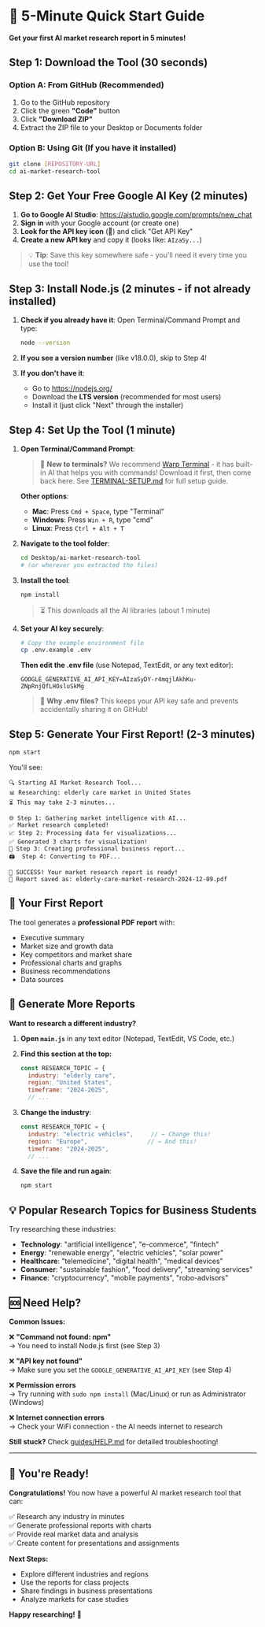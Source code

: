 # 🚀 5-Minute Quick Start Guide

**Get your first AI market research report in 5 minutes!**

## Step 1: Download the Tool (30 seconds)

### Option A: From GitHub (Recommended)
1. Go to the GitHub repository
2. Click the green **"Code"** button  
3. Click **"Download ZIP"**
4. Extract the ZIP file to your Desktop or Documents folder

### Option B: Using Git (If you have it installed)
```bash
git clone [REPOSITORY-URL]
cd ai-market-research-tool
```

## Step 2: Get Your Free Google AI Key (2 minutes)

1. **Go to Google AI Studio**: https://aistudio.google.com/prompts/new_chat
2. **Sign in** with your Google account (or create one)
3. **Look for the API key icon** (🔑) and click "Get API Key"
4. **Create a new API key** and copy it (looks like: `AIzaSy...`)

> 💡 **Tip**: Save this key somewhere safe - you'll need it every time you use the tool!

## Step 3: Install Node.js (2 minutes - if not already installed)

1. **Check if you already have it**: Open Terminal/Command Prompt and type:
   ```bash
   node --version
   ```
   
2. **If you see a version number** (like v18.0.0), skip to Step 4!

3. **If you don't have it**: 
   - Go to https://nodejs.org/
   - Download the **LTS version** (recommended for most users)
   - Install it (just click "Next" through the installer)

## Step 4: Set Up the Tool (1 minute)

1. **Open Terminal/Command Prompt**:

   > 🤖 **New to terminals?** We recommend [Warp Terminal](https://www.warp.dev/terminal) - it has built-in AI that helps you with commands! Download it first, then come back here. See [TERMINAL-SETUP.md](TERMINAL-SETUP.md) for full setup guide.
   
   **Other options**:
   - **Mac**: Press `Cmd + Space`, type "Terminal"
   - **Windows**: Press `Win + R`, type "cmd" 
   - **Linux**: Press `Ctrl + Alt + T`

2. **Navigate to the tool folder**:
   ```bash
   cd Desktop/ai-market-research-tool
   # (or wherever you extracted the files)
   ```

3. **Install the tool**:
   ```bash
   npm install
   ```
   
   > ⏳ This downloads all the AI libraries (about 1 minute)

4. **Set your AI key securely**:

   ```bash
   # Copy the example environment file
   cp .env.example .env
   ```
   
   **Then edit the .env file** (use Notepad, TextEdit, or any text editor):
   ```
   GOOGLE_GENERATIVE_AI_API_KEY=AIzaSyDY-r4mqjlAkhKu-ZNpRnjQfLHOsluSkMg
   ```
   
   > 🔐 **Why .env files?** This keeps your API key safe and prevents accidentally sharing it on GitHub!

## Step 5: Generate Your First Report! (2-3 minutes)

```bash
npm start
```

You'll see:
```
🔍 Starting AI Market Research Tool...
📊 Researching: elderly care market in United States
⏳ This may take 2-3 minutes...

🌐 Step 1: Gathering market intelligence with AI...
✅ Market research completed!
📈 Step 2: Processing data for visualizations...
✅ Generated 3 charts for visualization!
📄 Step 3: Creating professional business report...
🖨️  Step 4: Converting to PDF...

🎉 SUCCESS! Your market research report is ready!
📁 Report saved as: elderly-care-market-research-2024-12-09.pdf
```

## 🎯 Your First Report

The tool generates a **professional PDF report** with:
- Executive summary
- Market size and growth data  
- Key competitors and market share
- Professional charts and graphs
- Business recommendations
- Data sources

## 🔄 Generate More Reports

**Want to research a different industry?**

1. **Open `main.js`** in any text editor (Notepad, TextEdit, VS Code, etc.)

2. **Find this section at the top:**
   ```javascript
   const RESEARCH_TOPIC = {
     industry: "elderly care",
     region: "United States",
     timeframe: "2024-2025",
     // ...
   ```

3. **Change the industry**:
   ```javascript
   const RESEARCH_TOPIC = {
     industry: "electric vehicles",     // ← Change this!
     region: "Europe",                 // ← And this!
     timeframe: "2024-2025",
     // ...
   ```

4. **Save the file and run again**:
   ```bash
   npm start
   ```

## 💡 Popular Research Topics for Business Students

Try researching these industries:
- **Technology**: "artificial intelligence", "e-commerce", "fintech"
- **Energy**: "renewable energy", "electric vehicles", "solar power"  
- **Healthcare**: "telemedicine", "digital health", "medical devices"
- **Consumer**: "sustainable fashion", "food delivery", "streaming services"
- **Finance**: "cryptocurrency", "mobile payments", "robo-advisors"

## 🆘 Need Help?

**Common Issues:**

❌ **"Command not found: npm"**  
→ You need to install Node.js first (see Step 3)

❌ **"API key not found"**  
→ Make sure you set the `GOOGLE_GENERATIVE_AI_API_KEY` (see Step 4)

❌ **Permission errors**  
→ Try running with `sudo npm install` (Mac/Linux) or run as Administrator (Windows)

❌ **Internet connection errors**  
→ Check your WiFi connection - the AI needs internet to research

**Still stuck?** Check [guides/HELP.md](guides/HELP.md) for detailed troubleshooting!

---

## 🎉 You're Ready!

**Congratulations!** You now have a powerful AI market research tool that can:

✅ Research any industry in minutes  
✅ Generate professional reports with charts  
✅ Provide real market data and analysis  
✅ Create content for presentations and assignments  

**Next Steps:**
- Explore different industries and regions
- Use the reports for class projects
- Share findings in business presentations
- Analyze markets for case studies

**Happy researching!** 🚀
